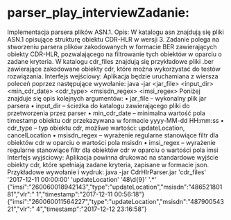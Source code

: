 # parser_play_interviewZadanie:

Implementacja parsera plików ASN.1.
Opis:
W katalogu asn znajdują się pliki ASN.1 opisujące strukturę obiektu CDR-HLR w
wersji 3. Zadanie polega na stworzeniu parsera plików zakodowanych w
formacie BER zawierających obiekty CDR-HLR, pozwalającego na filtrowanie
tych obiektów w oparciu o zadane kryteria.
W katalogu cdr_files znajdują się przykładowe pliki .ber zawierające
zakodowane obiekty cdr, które można wykorzystać do testów rozwiązania.
Interfejs wejściowy:
Aplikacja będzie uruchamiana z wiersza poleceń poprzez następujące
wywołanie:
java -jar <jar_file> <input_dir> <min_cdr_date> <cdr_type> <msisdn_regex>
<imsi_regex>
Poniżej znajduje się opis kolejnych argumentów:
• jar_file – wykonalny plik jar parsera
• input_dir – ścieżka do katalogu zawierającego pliki do przetworzenia
przez parser
• min_cdr_date – minimalna wartość pola timestamp obiektu cdr
przekazywana w formacie yyyy-MM-dd HH:mm:ss
• cdr_type – typ obiektu cdr, możliwe wartości: updateLocation,
cancelLocation
• msisdn_regex – wyrażenie regularne stanowiące filtr dla obiektów cdr w
oparciu o wartości pola msisdn
• imsi_regex – wyrażenie regularne stanowiące filtr dla obiektów cdr w
oparciu o wartości pola imsi
Interfejs wyjściowy:
Aplikacja powinna drukować na standardowe wyjście obiekty cdr, które
spełniają zadane kryteria, zapisane w formacie json.
Przykładowe wywołanie i wydruk:
java -jar CdrHlrParser.jar 'cdr_files' '2017-12-11 00:00:00' 'updateLocation'
'48\d{9}' '.*'
{"imsi":"260060018942143","type":"updateLocation","msisdn":"48652180181","vlr":"
1","timestamp":"2017-12-11 00:56:18"}
{"imsi":"260060011564227","type":"updateLocation","msisdn":"48790054321","vlr":"
4","timestamp":"2017-12-12 23:16:58"}
